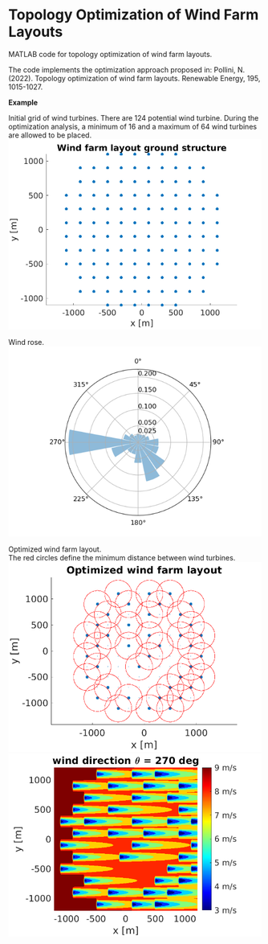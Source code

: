 # Topology Optimization of Wind Farm Layouts   

MATLAB code for topology optimization of wind farm layouts.   

The code implements the optimization approach proposed in: Pollini, N. (2022). Topology optimization of wind farm layouts. Renewable Energy, 195, 1015-1027.   

      
<b>Example</b>

Initial grid of wind turbines. There are 124 potential wind turbine. During the optimization analysis, a minimum of 16 and a maximum of 64 wind turbines are allowed to be placed.   
![Wind farm ground structure](wind_farm_ground_structure.png)   
   

Wind rose.   
![Wind rose](wind_rose.png) 

Optimized wind farm layout.   
The red circles define the minimum distance between wind turbines.
![Optimized wind farm layout](optimized_wind_farm_layout_slp.png)    
![Wakes in optimized wind farm layout](wind_farm_270_deg_SLP.png)  

